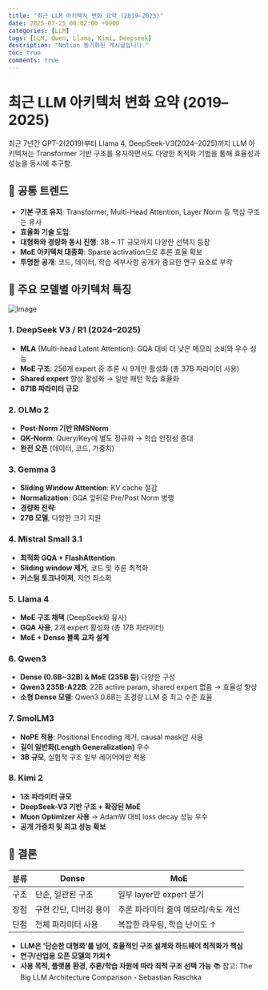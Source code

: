 ```yaml
---
title: "최근 LLM 아키텍처 변화 요약 (2019–2025)"
date: 2025-07-25 08:02:00 +0900
categories: [LLM]
tags: [LLM, Qwen, Llama, Kimi, Deepseek]
description: "Notion 동기화된 게시글입니다."
toc: true
comments: true
---
```


# 최근 LLM 아키텍처 변화 요약 (2019–2025)

최근 7년간 GPT-2(2019)부터 Llama 4, DeepSeek-V3(2024–2025)까지 LLM 아키텍처는 Transformer 기반 구조를 유지하면서도 다양한 최적화 기법을 통해 효율성과 성능을 동시에 추구함.

## 🔑 공통 트렌드

- **기본 구조 유지**: Transformer, Multi-Head Attention, Layer Norm 등 핵심 구조는 유사
- **효율화 기술 도입**:
- **대형화와 경량화 동시 진행**: 3B ~ 1T 규모까지 다양한 선택지 등장
- **MoE 아키텍처 대중화**: Sparse activation으로 추론 효율 확보
- **투명한 공개**: 코드, 데이터, 학습 세부사항 공개가 중요한 연구 요소로 부각
## 📌 주요 모델별 아키텍처 특징

![Image](https://prod-files-secure.s3.us-west-2.amazonaws.com/e6db513d-ec54-40ff-aa74-2487b0bcfe15/ac24fdd3-febf-45c7-8e99-afb6446591d8/image.png?X-Amz-Algorithm=AWS4-HMAC-SHA256&X-Amz-Content-Sha256=UNSIGNED-PAYLOAD&X-Amz-Credential=ASIAZI2LB4664OKMMNEH%2F20250726%2Fus-west-2%2Fs3%2Faws4_request&X-Amz-Date=20250726T083245Z&X-Amz-Expires=3600&X-Amz-Security-Token=IQoJb3JpZ2luX2VjEDAaCXVzLXdlc3QtMiJGMEQCIF592ezCjDYYxxIR2mCbd34NkBu4xg6prbBXD3wA3fCSAiBPpj4ns3MfilkYOFd6b3yvNlQoOqzqiUx%2BaKtzm47puSr%2FAwhZEAAaDDYzNzQyMzE4MzgwNSIMxStpUjLT6dI59wKEKtwDJqmgMPVw5rdSrit34v5Z6Fk6yXykTvEud6ZJTMYtBhJSJ9lMxh2qm%2FIMu1nkMc6WlBJGn%2F7eXbz2j3x7TLJ71tQkHdJ4rSYhSNt6tZC0wFEnCm9qH%2BceNComuzmGBumx7LhVlCp3%2BTltHQ6ib%2B2FCOPYDcuuYT1cRQevXbxyafCe0IYo%2BQ1j9crlFuqKA8jLIvWkSvHj%2F0yS7aDkwPEUKDEuPic9pc0e21WfJ7gO5kendgcnxHx9Zm%2Br7dkkpNcWMwCnbHTv6sZfBPMJL9kAA6olNmxICzW%2F3JxTAAMiaDbAoDGyJnas0CA5gRK4XL37fvqYugxc7a9FXo0xupXr9vSSg0LHa8tjsxvo2j%2FwZ1L6phujJ5%2Bx6vUSJGYDTYBXdxeG%2BiAHP3ovW1LfYtoxzgUK7xDoYnRDapmStrOsSOZ277hOg%2FgdAjiDQMpfk4PxYictbZXDcNBoQjX28Bivjl1fWxZWpmRvnETM%2BJzcfOXiDJ3LPBrWCvJDXVFTHua5e%2FjGXwbcgSQl0U7jwmEJwhzWBB3o14GR0xe%2F8TF3WRvBPbQBdCBiqJ0emHsUvpgwvRdEX7iUzhTHCLtWNrziuzCdqgW42a78dvHpTBtezcBxZRXSyaUw3N3odHww%2BoaSxAY6pgFX1NjxJCb2%2B9XBlikIh1Mk0DD4nPpngArL4Irx6UnpvxwiJvQea0x1%2FL5OCPYs0p3dcC0H0KFKRvbwPR6P%2FpGL0mv3txCsZ4QLPUr3ZnTitSrV1GW%2BhpYo4bBlCoux7UIBxkOc25XDM39Lr2kv2jF5%2FwJo5ZeoNPpBN%2BlWdRbCoQIFj2taRYBvMQhWAl5mXlb60nHfNT%2F4vIbzgFhio8XHPHGCT5QM&X-Amz-Signature=d6c0206c57f0db77aa193c6e3e6d69fce505c20b56335c2c3b36e3c526c66975&X-Amz-SignedHeaders=host&x-amz-checksum-mode=ENABLED&x-id=GetObject)

### 1. DeepSeek V3 / R1 (2024–2025)

- **MLA** (Multi-head Latent Attention): GQA 대비 더 낮은 메모리 소비와 우수 성능
- **MoE 구조**: 256개 expert 중 추론 시 9개만 활성화 (총 37B 파라미터 사용)
- **Shared expert** 항상 활성화 → 일반 패턴 학습 효율화
- **671B 파라미터 규모**
### 2. OLMo 2

- **Post-Norm 기반 RMSNorm**
- **QK-Norm**: Query/Key에 별도 정규화 → 학습 안정성 증대
- **완전 오픈** (데이터, 코드, 가중치)
### 3. Gemma 3

- **Sliding Window Attention**: KV cache 절감
- **Normalization**: GQA 앞뒤로 Pre/Post Norm 병행
- **경량화 전략**:
- **27B 모델**, 다양한 크기 지원
### 4. Mistral Small 3.1

- **최적화 GQA + FlashAttention**
- **Sliding window 제거**, 코드 및 추론 최적화
- **커스텀 토크나이저**, 지연 최소화
### 5. Llama 4

- **MoE 구조 채택** (DeepSeek와 유사)
- **GQA 사용**, 2개 expert 활성화 (총 17B 파라미터)
- **MoE + Dense 블록 교차 설계**
### 6. Qwen3

- **Dense (0.6B~32B) & MoE (235B 등)** 다양한 구성
- **Qwen3 235B-A22B**: 22B active param, shared expert 없음 → 효율성 향상
- **소형 Dense 모델**: Qwen3 0.6B는 초경량 LLM 중 최고 수준 효율
### 7. SmolLM3

- **NoPE 적용**: Positional Encoding 제거, causal mask만 사용
- **길이 일반화(Length Generalization)** 우수
- **3B 규모**, 실험적 구조 일부 레이어에만 적용
### 8. Kimi 2

- **1조 파라미터 규모**
- **DeepSeek-V3 기반 구조 + 확장된 MoE**
- **Muon Optimizer 사용** → AdamW 대비 loss decay 성능 우수
- **공개 가중치 및 최고 성능 확보**
## 🧩 결론

| 분류 | Dense | MoE |
| --- | --- | --- |
| 구조 | 단순, 일관된 구조 | 일부 layer만 expert 분기 |
| 장점 | 구현 간단, 디버깅 용이 | 추론 파라미터 줄여 메모리/속도 개선 |
| 단점 | 전체 파라미터 사용 | 복잡한 라우팅, 학습 난이도 ↑ |

- **LLM은 ‘단순한 대형화’를 넘어, 효율적인 구조 설계와 하드웨어 최적화가 핵심**
- **연구/산업용 오픈 모델의 가치↑**
- **사용 목적, 플랫폼 환경, 추론/학습 자원에 따라 최적 구조 선택 가능**
📚 참고: The Big LLM Architecture Comparison - Sebastian Raschka


